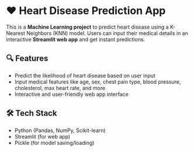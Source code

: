 # ❤️ Heart Disease Prediction App

This is a **Machine Learning project** to predict heart disease using a K-Nearest Neighbors (KNN) model. Users can input their medical details in an interactive **Streamlit web app** and get instant predictions.

## 🔍 Features
- Predict the likelihood of heart disease based on user input
- Input medical features like age, sex, chest pain type, blood pressure, cholesterol, max heart rate, and more
- Interactive and user-friendly web app interface

## 🛠️ Tech Stack
- Python (Pandas, NumPy, Scikit-learn)
- Streamlit (for web app)
- Pickle (for model saving/loading)
